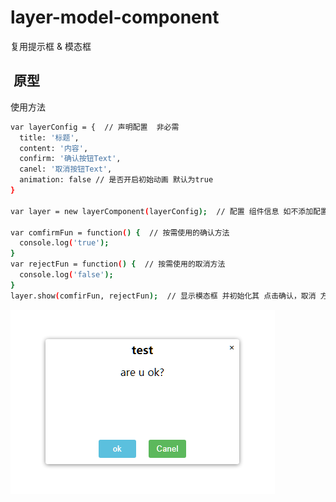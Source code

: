 # layer-model-component
复用提示框 &amp; 模态框

##  原型

使用方法

```bash
var layerConfig = {  // 声明配置  非必需
  title: '标题',
  content: '内容',
  confirm: '确认按钮Text',
  canel: '取消按钮Text',
  animation: false // 是否开启初始动画 默认为true
}

var layer = new layerComponent(layerConfig);  // 配置 组件信息 如不添加配置，执行默认配置

var comfirmFun = function() {  // 按需使用的确认方法
  console.log('true');
}
var rejectFun = function() {  // 按需使用的取消方法
  console.log('false');
}
layer.show(comfirFun, rejectFun);  // 显示模态框 并初始化其 点击确认，取消 方法
```

![images](https://github.com/Republix/layer-model-component/blob/master/preview/preview.png)
